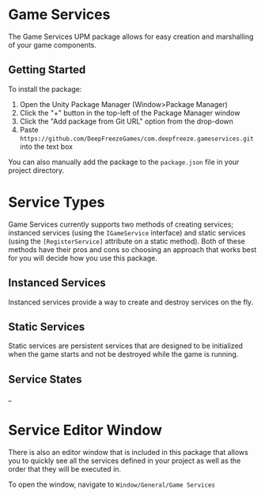# Game Services
The Game Services UPM package allows for easy creation and marshalling of your game components.

## Getting Started
To install the package:

1. Open the Unity Package Manager (Window>Package Manager)
2. Click the "+" button in the top-left of the Package Manager window
3. Click the "Add package from Git URL" option from the drop-down
4. Paste ```https://github.com/DeepFreezeGames/com.deepfreeze.gameservices.git``` into the text box

You can also manually add the package to the ```package.json``` file in your project directory.

# Service Types
Game Services currently supports two methods of creating services; instanced services (using the ```IGameService``` interface) 
and static services (using the ```[RegisterService]``` attribute on a static method). Both of these methods have their
pros and cons so choosing an approach that works best for you will decide how you use this package.

## Instanced Services
Instanced services provide a way to create and destroy services on the fly. 

## Static Services
Static services are persistent services that are designed to be initialized when the game starts and not be destroyed 
while the game is running.

## Service States
_

# Service Editor Window
There is also an editor window that is included in this package that allows you to quickly see all the services defined
in your project as well as the order that they will be executed in. 

To open the window, navigate to ```Window/General/Game Services```